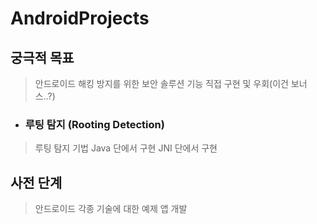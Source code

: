 # AndroidProjects
## 궁극적 목표
> 안드로이드 해킹 방지를 위한 보안 솔루션 기능 직접 구현 및 우회(이건 보너스..?)
* ### 루팅 탐지 (Rooting Detection)
> 루팅 탐지 기법
> Java 단에서 구현
> JNI 단에서 구현

## 사전 단계
> 안드로이드 각종 기술에 대한 예제 앱 개발
